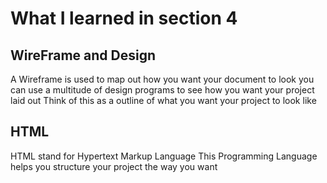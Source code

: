 # What I learned in section 4

## WireFrame and Design

A Wireframe is used to map out how you want your document to look
you can use a multitude of design programs to see how you want your project laid out
Think of this as a outline of what you want your project to look like

## HTML 

HTML stand for Hypertext Markup Language
This Programming Language helps you structure your project the way you want


